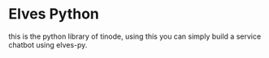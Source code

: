 # Elves Python

this is the python library of tinode, using this you can simply build a service chatbot using elves-py.